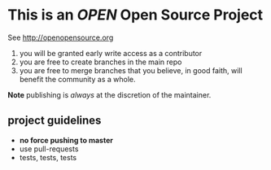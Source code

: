 # This is an *OPEN* Open Source Project

See http://openopensource.org

1. you will be granted early write access as a contributor
1. you are free to create branches in the main repo
2. you are free to merge branches that you believe, in good faith,
   will benefit the community as a whole.

**Note** publishing is *always* at the discretion of the maintainer.

## project guidelines

- **no force pushing to master**
- use pull-requests
- tests, tests, tests
